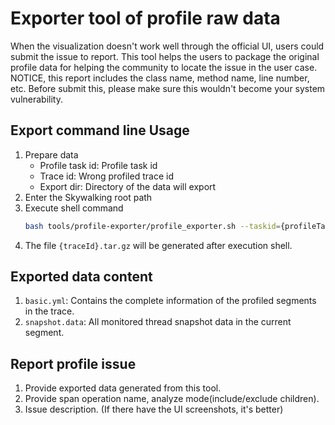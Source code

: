 # Exporter tool of profile raw data
When the visualization doesn't work well through the official UI, users could submit the issue to report. This tool helps the users to package the original profile data for helping the community to locate the issue in the user case. NOTICE, this report includes the class name, method name, line number, etc. Before submit this, please make sure this wouldn't become your system vulnerability.

## Export command line Usage
1. Prepare data
    - Profile task id: Profile task id
    - Trace id: Wrong profiled trace id
    - Export dir: Directory of the data will export
2. Enter the Skywalking root path
3. Execute shell command
    ```bash
   bash tools/profile-exporter/profile_exporter.sh --taskid={profileTaskId} --traceid={traceId} {exportDir}
   ```
4. The file `{traceId}.tar.gz` will be generated after execution shell.

## Exported data content
1. `basic.yml`: Contains the complete information of the profiled segments in the trace.
2. `snapshot.data`: All monitored thread snapshot data in the current segment. 

## Report profile issue
1. Provide exported data generated from this tool.
2. Provide span operation name, analyze mode(include/exclude children).
3. Issue description. (If there have the UI screenshots, it's better)
